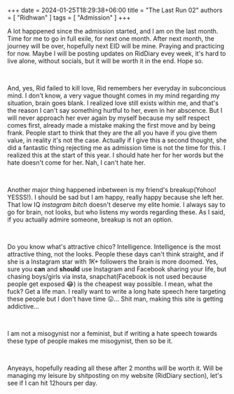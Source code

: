 +++ 
date = 2024-01-25T18:29:38+06:00
title = "The Last Run 02"
authors = [ "Ridhwan" ]
tags = [ "Admission" ]
+++


A lot happpened since the admission started, and I am on the last month. Time for me to go in full exile, for next one month. After next month, the journey will be over, hopefully next EID will be mine. Praying and practicing for now. Maybe I will be posting updates on RidDiary evey week, it's hard to live alone, without socials, but it will be worth it in the end. Hope so.

<br>

And, yes, Rid failed to kill love, Rid remembers her everyday in subconcious mind. I don't know, a very vague thought comes in my mind regarding my situation, brain goes blank. I realized love still exists within me, and that's the reason I can't say something hurtful to her, even in her abscence. But I will never approach her ever again by myself because my self respect comes first, already made a mistake making the first move and by being frank. People start to think that they are the all you have if you give them value, in reality it's not the case. Actually if I give this a second thought, she did a fantastic thing rejecting me as admission time is not the time for this. I realized this at the start of this year. I should hate her for her words but the hate doesn't come for her. Nah, I can't hate her.

<br>

Another major thing happened inbetween is my friend's breakup(Yohoo! YESSS!). I should be sad but I am happy, really happy because she left her. That low IQ *instagram bitch* doesn't deserve my elite homie. I always say to go for brain, not looks, but who listens my words regarding these. As I said, if you actually admire someone, breakup is not an option.

<br>

Do you know what's attractive chico? Intelligence. Intelligence is the most attractive thing, not the looks. People these days can't think straight, and if she is a Instagram star with *1K+* followers the brain is more doomed. Yes, sure you **can** and **should** use Instagram and Facebook sharing your life, but chasing boys/girls via insta, snapchat(Facebook is not used because people get exposed 😂) is the cheapest way possible. I mean, what the fuck? Get a life man. I really want to write a long hate speech here targeting these people but I don't have time 😛... Shit man, making this site is getting addictive...

<br>

I am not a misogynist nor a feminist, but if writing a hate speech towards these type of people makes me misogynist, then so be it.

<br>

Anyeays, hopefully reading all these after 2 months will be worth it. Will be managing my leisure by shitposting on my website (RidDiary section), let's see if I can hit 12hours per day.

